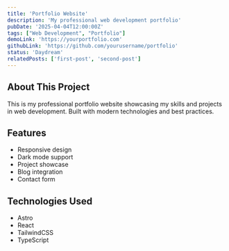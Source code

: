 ```yaml
---
title: 'Portfolio Website'
description: 'My professional web development portfolio'
pubDate: '2025-04-04T12:00:00Z'
tags: ["Web Development", "Portfolio"]
demoLink: 'https://yourportfolio.com'
githubLink: 'https://github.com/yourusername/portfolio'
status: 'Daydream'
relatedPosts: ['first-post', 'second-post']
---
```


## About This Project

This is my professional portfolio website showcasing my skills and projects in web development. Built with modern technologies and best practices.

## Features

- Responsive design
- Dark mode support
- Project showcase
- Blog integration
- Contact form

## Technologies Used

- Astro
- React
- TailwindCSS
- TypeScript
